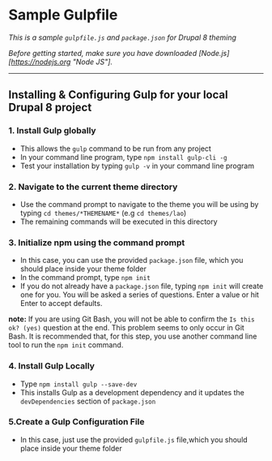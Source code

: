 # Sample Gulpfile

*This is a sample `gulpfile.js` and `package.json` for Drupal 8 theming*

*Before getting started, make sure you have downloaded [Node.js][https://nodejs.org "Node JS"].*

---

## Installing & Configuring Gulp for your local Drupal 8 project

### 1. Install Gulp globally 
+ This allows the `gulp` command to be run from any project 
+ In your command line program, type `npm install gulp-cli -g`
+ Test your installation by typing `gulp -v` in your command line program

### 2. Navigate to the current theme directory
+ Use the command prompt to navigate to the theme you will be using by typing `cd themes/*THEMENAME*` (e.g `cd themes/lao`)
+ The remaining commands will be executed in this directory

### 3. Initialize npm using the command prompt 
+ In this case, you can use the provided `package.json` file, which you should place inside your theme folder
+ In the command prompt, type `npm init`
+ If you do not already have a `package.json` file, typing `npm init` will create one for you. You will be asked a series of questions. Enter a value or hit Enter to accept defaults.

**note:** If you are using Git Bash, you will not be able to confirm the `Is this ok? (yes)` question at the end. This problem seems to only occur in Git Bash. It is recommended that, for this step, you use another command line tool to run the `npm init` command.

### 4. Install Gulp Locally
+ Type `npm install gulp --save-dev`
+ This installs Gulp as a development dependency and it updates the `devDependencies` section of `package.json`

### 5.Create a Gulp Configuration File
+ In this case, just use the provided `gulpfile.js` file,which you should place inside your theme folder

 



